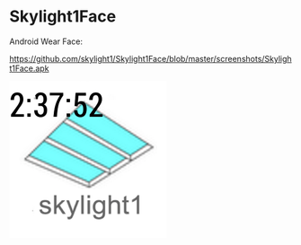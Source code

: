 Skylight1Face
=============

Android Wear Face: 

https://github.com/skylight1/Skylight1Face/blob/master/screenshots/Skylight1Face.apk

![Screenshot1](screenshots/square.png?raw=true)
